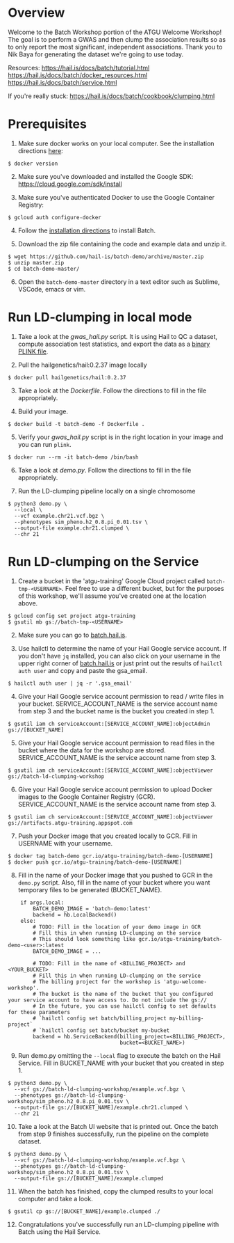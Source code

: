 # Overview

Welcome to the Batch Workshop portion of the ATGU Welcome Workshop!
The goal is to perform a GWAS and then clump the association results
so as to only report the most significant, independent associations.
Thank you to Nik Baya for generating the dataset we're going to use today.

Resources:
https://hail.is/docs/batch/tutorial.html
https://hail.is/docs/batch/docker_resources.html
https://hail.is/docs/batch/service.html

If you're really stuck: https://hail.is/docs/batch/cookbook/clumping.html

# Prerequisites

1. Make sure docker works on your local computer. See the installation directions
[here](https://docs.docker.com/get-docker/):

```
$ docker version
```

2. Make sure you've downloaded and installed the Google SDK: https://cloud.google.com/sdk/install

3. Make sure you've authenticated Docker to use the Google Container Registry:

```
$ gcloud auth configure-docker
```

4. Follow the [installation directions](https://hail.is/docs/batch/getting_started.html)
to install Batch.

5. Download the zip file containing the code and example data and unzip it.

```
$ wget https://github.com/hail-is/batch-demo/archive/master.zip
$ unzip master.zip
$ cd batch-demo-master/
```

6. Open the `batch-demo-master` directory in a text editor such as Sublime, VSCode, emacs or vim.


# Run LD-clumping in local mode

1. Take a look at the *gwas_hail.py* script. It is using Hail to QC a dataset, compute association
test statistics, and export the data as a [binary PLINK file](https://zzz.bwh.harvard.edu/plink/data.shtml#bed).

2. Pull the hailgenetics/hail:0.2.37 image locally

```
$ docker pull hailgenetics/hail:0.2.37
```

3. Take a look at the *Dockerfile*. Follow the directions to fill in the file appropriately.

4. Build your image.

```
$ docker build -t batch-demo -f Dockerfile .
```

5. Verify your *gwas_hail.py* script is in the right location in your image and you can run `plink`.

```
$ docker run --rm -it batch-demo /bin/bash
```

6. Take a look at *demo.py*. Follow the directions to fill in the file appropriately.

7. Run the LD-clumping pipeline locally on a single chromosome

```
$ python3 demo.py \
  --local \
  --vcf example.chr21.vcf.bgz \
  --phenotypes sim_pheno.h2_0.8.pi_0.01.tsv \
  --output-file example.chr21.clumped \
  --chr 21
```

# Run LD-clumping on the Service

1. Create a bucket in the 'atgu-training' Google Cloud project called `batch-tmp-<USERNAME>`.
Feel free to use a different bucket, but for the purposes of this workshop, we'll assume you've
created one at the location above.

```
$ gcloud config set project atgu-training
$ gsutil mb gs://batch-tmp-<USERNAME>
```

2. Make sure you can go to [batch.hail.is](https://batch.hail.is).


3. Use hailctl to determine the name of your Hail Google service account. If you don't have `jq` installed,
you can also click on your username in the upper right corner of [batch.hail.is](https://batch.hail.is) or
just print out the results of `hailctl auth user` and copy and paste the gsa_email.

```
$ hailctl auth user | jq -r '.gsa_email'
```

4. Give your Hail Google service account permission to read / write files in your bucket.
SERVICE_ACCOUNT_NAME is the service account name from step 3 and the bucket name is the bucket
you created in step 1.

```
$ gsutil iam ch serviceAccount:[SERVICE_ACCOUNT_NAME]:objectAdmin gs://[BUCKET_NAME]
```

5. Give your Hail Google service account permission to read files in the bucket where the data
for the workshop are stored. SERVICE_ACCOUNT_NAME is the service account name from step 3.

```
$ gsutil iam ch serviceAccount:[SERVICE_ACCOUNT_NAME]:objectViewer gs://batch-ld-clumping-workshop
```

6. Give your Hail Google service account permission to upload Docker images to the Google
Container Registry (GCR). SERVICE_ACCOUNT_NAME is the service account name from step 3.

```
$ gsutil iam ch serviceAccount:[SERVICE_ACCOUNT_NAME]:objectViewer gs://artifacts.atgu-training.appspot.com
```

7. Push your Docker image that you created locally to GCR. Fill in USERNAME with your username.

```
$ docker tag batch-demo gcr.io/atgu-training/batch-demo-[USERNAME]
$ docker push gcr.io/atgu-training/batch-demo-[USERNAME]
```

8. Fill in the name of your Docker image that you pushed to GCR in the `demo.py` script. Also, fill in the
name of your bucket where you want temporary files to be generated (BUCKET_NAME).

```python3
    if args.local:
        BATCH_DEMO_IMAGE = 'batch-demo:latest'
        backend = hb.LocalBackend()
    else:
        # TODO: Fill in the location of your demo image in GCR
        # Fill this in when running LD-clumping on the service
        # This should look something like gcr.io/atgu-training/batch-demo-<user>:latest
        BATCH_DEMO_IMAGE = ...

    	# TODO: Fill in the name of <BILLING_PROJECT> and <YOUR_BUCKET>
        # Fill this in when running LD-clumping on the service	
    	# The billing project for the workshop is 'atgu-welcome-workshop'.
    	# The bucket is the name of the bucket that you configured your service account to have access to. Do not include the gs://
    	# In the future, you can use hailctl config to set defaults for these parameters
    	# `hailctl config set batch/billing_project my-billing-project`
    	# `hailctl config set batch/bucket my-bucket
        backend = hb.ServiceBackend(billing_project=<BILLING_PROJECT>,
                                    bucket=<BUCKET_NAME>)
```

9. Run demo.py omitting the `--local` flag to execute the batch on the Hail Service. Fill in BUCKET_NAME with your bucket that you
created in step 1.

```
$ python3 demo.py \
  --vcf gs://batch-ld-clumping-workshop/example.vcf.bgz \
  --phenotypes gs://batch-ld-clumping-workshop/sim_pheno.h2_0.8.pi_0.01.tsv \
  --output-file gs://[BUCKET_NAME]/example.chr21.clumped \
  --chr 21
```

10. Take a look at the Batch UI website that is printed out. Once the batch from step 9 finishes successfully, run the pipeline
on the complete dataset.

```
$ python3 demo.py \
  --vcf gs://batch-ld-clumping-workshop/example.vcf.bgz \
  --phenotypes gs://batch-ld-clumping-workshop/sim_pheno.h2_0.8.pi_0.01.tsv \
  --output-file gs://[BUCKET_NAME]/example.clumped
```

11. When the batch has finished, copy the clumped results to your local computer and take a look.

```
$ gsutil cp gs://[BUCKET_NAME]/example.clumped ./
```

12. Congratulations you've successfully run an LD-clumping pipeline with Batch using the Hail Service.